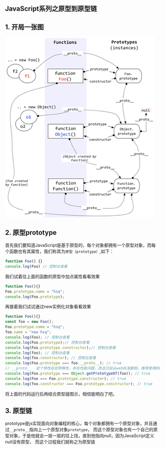 ## **JavaScript系列之原型到原型链**

## **1. 开局一张图**
![原型链图示](./../images/prototype.png)  
## **2. 原型prototype**
首先我们要知道JavaScript是基于原型的，每个对象都拥有一个原型对象，而每个函数也有其属性，我们称其为`原型（prototype）`,如下：
```js
function Foo() {}
console.log(Foo) // 控制台查看
```
我们试着往上面的函数的原型中加点属性看看效果
```js
function Foo(){}
Foo.prototype.name = "hsq";
console.log(Foo.prototype);
```
再接着我们试试通过new实例化对象看看效果
```js
function Foo(){}
const foo = new Foo();
Foo.prototype.name = "hsq";
foo.name = "new hsq";
console.log(Foo); // 控制台查看
console.log(Foo.prototype);// 控制台查看
console.log(Foo.prototype.constructor);// 控制台查看
console.log(foo); // 控制台查看
console.log(foo.constructor); // 控制台查看
console.log(Foo.prototype === foo.__proto__); // true
// __proto__  这个特性存在特殊性，存在性能问题，而且已经从web标准删除，推荐使用Object.getPrototypeOf()
console.log(Foo.prototype === Object.getPrototypeOf(foo)); // true
console.log(Foo === Foo.prototype.constructor); // true
console.log(foo.constructor === Foo.prototype.constructor); // true
```
将上面的代码运行后再结合原型链图示，相信能明白了吧。
## **3. 原型链**
prototype是js实现面向对象编程的核心，每个对象都拥有一个原型对象，并且通过`__proto__`指向上一个原型对象`prototype`，
而这个原型对象也有一个自己的原型对象，于是他就会一层一层的往上找，直到他指向null，因为JavaScript定义null没有原型，
而这个过程我们就称之为原型链